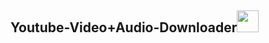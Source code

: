 ## Youtube-Video+Audio-Downloader<a href="https://github.com/drew109"><img src="https://media.giphy.com/media/erWViySv2O8KPkJdJR/giphy.gif" width="35px"></a>
